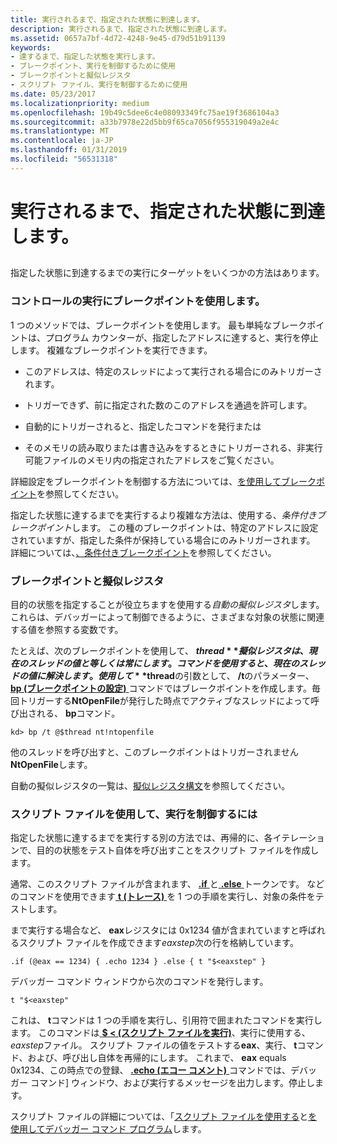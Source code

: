 ```yaml
---
title: 実行されるまで、指定された状態に到達します。
description: 実行されるまで、指定された状態に到達します。
ms.assetid: 0657a7bf-4d72-4248-9e45-d79d51b91139
keywords:
- 達するまで、指定した状態を実行します。
- ブレークポイント、実行を制御するために使用
- ブレークポイントと擬似レジスタ
- スクリプト ファイル、実行を制御するために使用
ms.date: 05/23/2017
ms.localizationpriority: medium
ms.openlocfilehash: 19b49c5dee6c4e08093349fc75ae19f3686104a3
ms.sourcegitcommit: a33b7978e22d5bb9f65ca7056f955319049a2e4c
ms.translationtype: MT
ms.contentlocale: ja-JP
ms.lasthandoff: 01/31/2019
ms.locfileid: "56531318"
---
```

# <a name="executing-until-a-specified-state-is-reached"></a>実行されるまで、指定された状態に到達します。


## <span id="ddk_determining_the_acl_of_an_object_dbg"></span><span id="DDK_DETERMINING_THE_ACL_OF_AN_OBJECT_DBG"></span>


指定した状態に到達するまでの実行にターゲットをいくつかの方法はあります。

### <a name="span-idusingabreakpointtocontrolexecutionspanspan-idusingabreakpointtocontrolexecutionspanusing-a-breakpoint-to-control-execution"></a><span id="using_a_breakpoint_to_control_execution"></span><span id="USING_A_BREAKPOINT_TO_CONTROL_EXECUTION"></span>コントロールの実行にブレークポイントを使用します。

1 つのメソッドでは、ブレークポイントを使用します。 最も単純なブレークポイントは、プログラム カウンターが、指定したアドレスに達すると、実行を停止します。 複雑なブレークポイントを実行できます。

-   このアドレスは、特定のスレッドによって実行される場合にのみトリガーされます。

-   トリガーできず、前に指定された数のこのアドレスを通過を許可します。

-   自動的にトリガーされると、指定したコマンドを発行または

-   そのメモリの読み取りまたは書き込みをするときにトリガーされる、非実行可能ファイルのメモリ内の指定されたアドレスをご覧ください。

詳細設定をブレークポイントを制御する方法については、[を使用してブレークポイント](using-breakpoints.md)を参照してください。

指定した状態に達するまでを実行するより複雑な方法は、使用する、*条件付きブレークポイント*します。 この種のブレークポイントは、特定のアドレスに設定されていますが、指定した条件が保持している場合にのみトリガーされます。 詳細については、[、条件付きブレークポイント](setting-a-conditional-breakpoint.md)を参照してください。

### <a name="span-idbreakpointsandpseudoregistersspanspan-idbreakpointsandpseudoregistersspanbreakpoints-and-pseudo-registers"></a><span id="breakpoints_and_pseudo_registers"></span><span id="BREAKPOINTS_AND_PSEUDO_REGISTERS"></span>ブレークポイントと擬似レジスタ

目的の状態を指定することが役立ちますを使用する*自動の擬似レジスタ*します。 これらは、デバッガーによって制御できるように、さまざまな対象の状態に関連する値を参照する変数です。

たとえば、次のブレークポイントを使用して、 **$thread**擬似レジスタは、現在のスレッドの値と等しくは常にします。 コマンドを使用すると、現在のスレッドの値に解決します。 使用して **$thread**の引数として、 **/t**のパラメーター、 [ **bp (ブレークポイントの設定)** ](bp--bu--bm--set-breakpoint-.md)コマンドではブレークポイントを作成します。毎回トリガーする**NtOpenFile**が発行した時点でアクティブなスレッドによって呼び出される、 **bp**コマンド。

```dbgcmd
kd> bp /t @$thread nt!ntopenfile
```

他のスレッドを呼び出すと、このブレークポイントはトリガーされません**NtOpenFile**します。

自動の擬似レジスタの一覧は、[擬似レジスタ構文](pseudo-register-syntax.md)を参照してください。

### <a name="span-idusingascriptfiletocontrolexecutionspanspan-idusingascriptfiletocontrolexecutionspanusing-a-script-file-to-control-execution"></a><span id="using_a_script_file_to_control_execution"></span><span id="USING_A_SCRIPT_FILE_TO_CONTROL_EXECUTION"></span>スクリプト ファイルを使用して、実行を制御するには

指定した状態に達するまでを実行する別の方法では、再帰的に、各イテレーションで、目的の状態をテスト自体を呼び出すことをスクリプト ファイルを作成します。

通常、このスクリプト ファイルが含まれます、 [ **.if** ](-if.md)と[ **.else** ](-else.md)トークンです。 などのコマンドを使用できます[ **t (トレース)** ](t--trace-.md)を 1 つの手順を実行し、対象の条件をテストします。

まで実行する場合など、 **eax**レジスタには 0x1234 値が含まれていますと呼ばれるスクリプト ファイルを作成できます*eaxstep*次の行を格納しています。

```dbgcmd
.if (@eax == 1234) { .echo 1234 } .else { t "$<eaxstep" }
```

デバッガー コマンド ウィンドウから次のコマンドを発行します。

```dbgcmd
t "$<eaxstep"
```

これは、 **t**コマンドは 1 つの手順を実行し、引用符で囲まれたコマンドを実行します。 このコマンドは[  **$ &lt; (スクリプト ファイルを実行)**](-----------------------a---run-script-file-.md)、実行に使用する、 *eaxstep*ファイル。 スクリプト ファイルの値をテストする**eax**、実行、 **t**コマンド、および、呼び出し自体を再帰的にします。 これまで、 **eax** equals 0x1234、この時点での登録、 [ **.echo (エコー コメント)** ](-echo--echo-comment-.md)コマンドでは、デバッガー コマンド] ウィンドウ、および実行するメッセージを出力します。停止します。

スクリプト ファイルの詳細については、「[スクリプト ファイルを使用する](using-script-files.md)と[を使用してデバッガー コマンド プログラム](using-debugger-command-programs.md)します。

 

 






